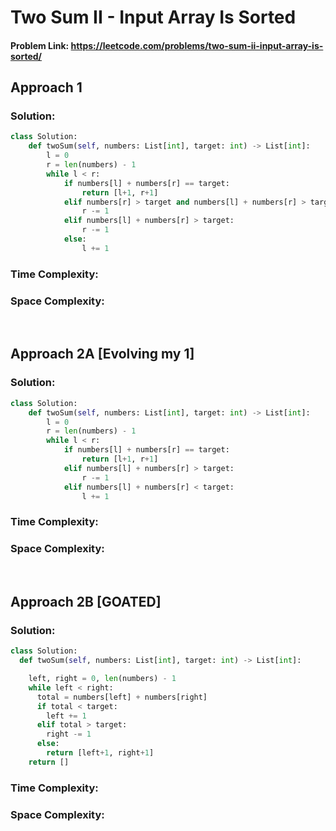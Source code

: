 # Two Sum II - Input Array Is Sorted

#### Problem Link: https://leetcode.com/problems/two-sum-ii-input-array-is-sorted/


## Approach 1

### Solution:

```py
class Solution:
    def twoSum(self, numbers: List[int], target: int) -> List[int]:
        l = 0
        r = len(numbers) - 1
        while l < r:
            if numbers[l] + numbers[r] == target:
                return [l+1, r+1]
            elif numbers[r] > target and numbers[l] + numbers[r] > target:
                r -= 1
            elif numbers[l] + numbers[r] > target:
                r -= 1
            else:
                l += 1  
```

### Time Complexity:

### Space Complexity:

<br>

## Approach 2A [Evolving my 1]

### Solution:

```py
class Solution:
    def twoSum(self, numbers: List[int], target: int) -> List[int]:
        l = 0
        r = len(numbers) - 1
        while l < r:
            if numbers[l] + numbers[r] == target:
                return [l+1, r+1]
            elif numbers[l] + numbers[r] > target:
                r -= 1
            elif numbers[l] + numbers[r] < target:
                l += 1  
```

### Time Complexity:

### Space Complexity:

<br>

## Approach 2B [GOATED]

### Solution:

```py
class Solution:
  def twoSum(self, numbers: List[int], target: int) -> List[int]:

    left, right = 0, len(numbers) - 1
    while left < right:
      total = numbers[left] + numbers[right]
      if total < target:
        left += 1
      elif total > target:
        right -= 1
      else:
        return [left+1, right+1]
    return []
```

### Time Complexity:

### Space Complexity:

